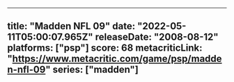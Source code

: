
---
title: "Madden NFL 09"
date: "2022-05-11T05:00:07.965Z"
releaseDate: "2008-08-12"
platforms: ["psp"]
score: 68
metacriticLink: "https://www.metacritic.com/game/psp/madden-nfl-09"
series: ["madden"]
---
